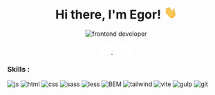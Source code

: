 <h1 align="center">Hi there, I'm Egor! <img src="./assets/hi.gif" width="30px" height="30px"></h1>

<p align="center">
  <img src="https://readme-typing-svg.demolab.com?font=Fira+Code&weight=700&size=16&duration=3000&pause=1000&color=FFFFFF&vCenter=true&repeat=false&random=false&width=180&height=22&lines=frontend+developer" alt="frontend developer" />
</p>

<p id="social" align="center">
  <a href="https://t.me/egorRe7">
    <img src="./assets/telegram.svg" width="24" height="24" alt="telegram">
  </a>
  &#8287;&#8287;&#8287;&#8287;
  <a href="https://discordapp.com/users/1086168108575760445/">
    <img src="./assets/discord.svg" width="24" height="24" alt="discord">
  </a>
</p>

###  Skills :
<p id="icons">
  <img src="https://img.shields.io/badge/javascript-%23323330.svg?style=for-the-badge&logo=javascript&logoColor=%23F7DF1E" alt="js" />
  <img src="https://img.shields.io/badge/html5-%23E34F26.svg?style=for-the-badge&logo=html5&logoColor=white" alt="html" />
  <img src="https://img.shields.io/badge/css3-%231572B6.svg?style=for-the-badge&logo=css3&logoColor=white" alt="css" />
  <img src="https://img.shields.io/badge/SASS-hotpink.svg?style=for-the-badge&logo=SASS&logoColor=white" alt="sass" />
  <img src="https://img.shields.io/badge/less-2B4C80?style=for-the-badge&logo=less&logoColor=white" alt="less" />
  <img src="https://img.shields.io/badge/BEM-%234285F4.svg?style=for-the-badge&logo=bem&logoColor=white" alt="BEM" />
  <img src="https://img.shields.io/badge/tailwindcss-%2338B2AC.svg?style=for-the-badge&logo=tailwind-css&logoColor=white" alt="tailwind" />
  <img src="https://img.shields.io/badge/vite-%23646CFF.svg?style=for-the-badge&logo=vite&logoColor=white" alt="vite" />
  <img src="https://img.shields.io/badge/GULP-%23CF4647.svg?style=for-the-badge&logo=gulp&logoColor=white" alt="gulp" />
  <img src="https://img.shields.io/badge/git-%23F05033.svg?style=for-the-badge&logo=git&logoColor=white" alt="git" />
</p>
